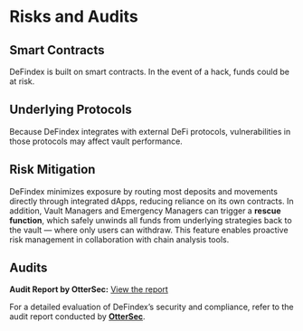 # Risks and Audits

## **Smart Contracts**

DeFindex is built on smart contracts. In the event of a hack, funds could be at risk.

## Underlying Protocols

Because DeFindex integrates with external DeFi protocols, vulnerabilities in those protocols may affect vault performance.

## Risk Mitigation

DeFindex minimizes exposure by routing most deposits and movements directly through integrated dApps, reducing reliance on its own contracts. In addition, Vault Managers and Emergency Managers can trigger a **rescue function**, which safely unwinds all funds from underlying strategies back to the vault — where only users can withdraw. This feature enables proactive risk management in collaboration with chain analysis tools.

## Audits

**Audit Report by OtterSec:** [View the report](../../../audits/2025_03_18_ottersec_defindex_audit.pdf)

For a detailed evaluation of DeFindex’s security and compliance, refer to the audit report conducted by [**OtterSec**](https://osec.io).&#x20;
